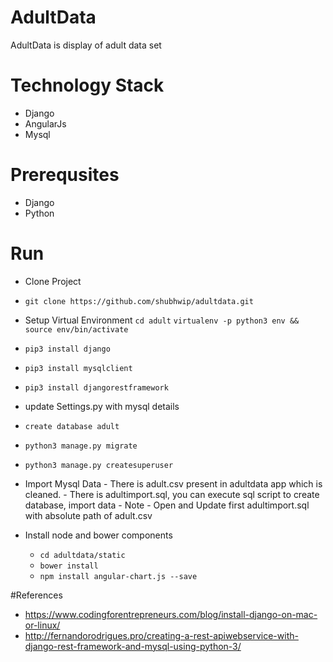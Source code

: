 # AdultData

AdultData is display of adult data set

# Technology Stack

  - Django
  - AngularJs
  - Mysql

# Prerequsites
  - Django
  - Python

# Run
  - Clone Project
  - `git clone https://github.com/shubhwip/adultdata.git`
  - Setup Virtual Environment
  `cd adult`
  `virtualenv -p python3 env && source env/bin/activate`

  - `pip3 install django`
  - `pip3 install mysqlclient`
  - `pip3 install djangorestframework`
  - update Settings.py with mysql details
  - `create database adult`
  - `python3 manage.py migrate`
  - `python3 manage.py createsuperuser`
  - Import Mysql Data
        - There is adult.csv present in adultdata app which is cleaned.
        - There is adultimport.sql, you can execute sql script to create database, import data
        - Note - Open and Update first adultimport.sql with absolute path of adult.csv
  - Install node and bower components
    - `cd adultdata/static `
    - `bower install`
    - `npm install angular-chart.js --save`

#References
- https://www.codingforentrepreneurs.com/blog/install-django-on-mac-or-linux/
- http://fernandorodrigues.pro/creating-a-rest-apiwebservice-with-django-rest-framework-and-mysql-using-python-3/

